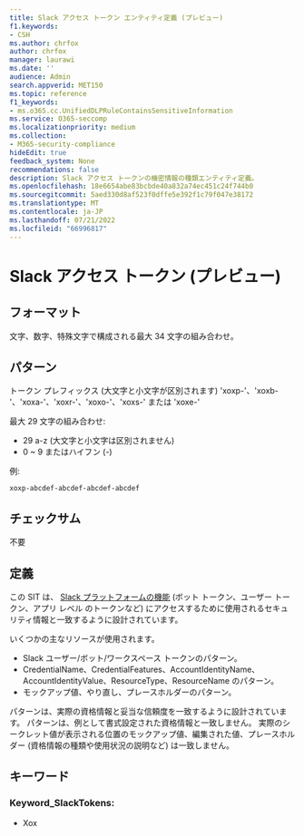 ```yaml
---
title: Slack アクセス トークン エンティティ定義 (プレビュー)
f1.keywords:
- CSH
ms.author: chrfox
author: chrfox
manager: laurawi
ms.date: ''
audience: Admin
search.appverid: MET150
ms.topic: reference
f1_keywords:
- ms.o365.cc.UnifiedDLPRuleContainsSensitiveInformation
ms.service: O365-seccomp
ms.localizationpriority: medium
ms.collection:
- M365-security-compliance
hideEdit: true
feedback_system: None
recommendations: false
description: Slack アクセス トークンの機密情報の種類エンティティ定義。
ms.openlocfilehash: 18e6654abe83bcbde40a832a74ec451c24f744b0
ms.sourcegitcommit: 5aed330d8af523f0dffe5e392f1c79f047e38172
ms.translationtype: MT
ms.contentlocale: ja-JP
ms.lasthandoff: 07/21/2022
ms.locfileid: "66996817"
---
```

# <a name="slack-access-token-preview"></a>Slack アクセス トークン (プレビュー)

## <a name="format"></a>フォーマット

文字、数字、特殊文字で構成される最大 34 文字の組み合わせ。

## <a name="pattern"></a>パターン

トークン プレフィックス (大文字と小文字が区別されます) 'xoxp-'、'xoxb-'、'xoxa-'、'xoxr-'、'xoxo-'、'xoxs-' または 'xoxe-'

最大 29 文字の組み合わせ:

- 29 a-z (大文字と小文字は区別されません)
- 0 ~ 9 またはハイフン (-)

例:

`xoxp-abcdef-abcdef-abcdef-abcdef` 

## <a name="checksum"></a>チェックサム

不要

## <a name="definition"></a>定義

この SIT は、 [Slack プラットフォームの機能](https://api.slack.com/docs/token-type) (ボット トークン、ユーザー トークン、アプリ レベル のトークンなど) にアクセスするために使用されるセキュリティ情報と一致するように設計されています。 

いくつかの主なリソースが使用されます。

- Slack ユーザー/ボット/ワークスペース トークンのパターン。
- CredentialName、CredentialFeatures、AccountIdentityName、AccountIdentityValue、ResourceType、ResourceName のパターン。
- モックアップ値、やり直し、プレースホルダーのパターン。

パターンは、実際の資格情報と妥当な信頼度を一致するように設計されています。 パターンは、例として書式設定された資格情報と一致しません。 実際のシークレット値が表示される位置のモックアップ値、編集された値、プレースホルダー (資格情報の種類や使用状況の説明など) は一致しません。

## <a name="keywords"></a>キーワード

### <a name="keyword_slacktokens"></a>Keyword_SlackTokens:

- Xox
